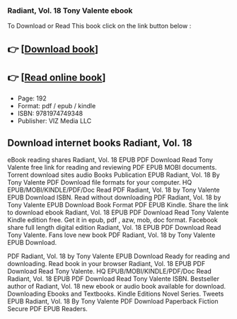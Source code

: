 ### Radiant, Vol. 18 Tony Valente ebook

To Download or Read This book click on the link button below :

## 👉  [**[Download book](http://get-pdfs.com/download.php?group=book&from=github.com&id=721954&lnk=1081 "Download book")**]

## 👉  [**[Read online book](http://get-pdfs.com/download.php?group=book&from=github.com&id=721954&lnk=1081 "Read online book")**]


* Page: 192
* Format: pdf / epub / kindle
* ISBN: 9781974749348
* Publisher: VIZ Media LLC



## Download internet books Radiant, Vol. 18


eBook reading shares Radiant, Vol. 18 EPUB PDF Download Read Tony Valente free link for reading and reviewing PDF EPUB MOBI documents. Torrent download sites audio Books Publication EPUB Radiant, Vol. 18 By Tony Valente PDF Download file formats for your computer. HQ EPUB/MOBI/KINDLE/PDF/Doc Read PDF Radiant, Vol. 18 by Tony Valente EPUB Download ISBN. Read without downloading PDF Radiant, Vol. 18 by Tony Valente EPUB Download Book Format PDF EPUB Kindle. Share the link to download ebook Radiant, Vol. 18 EPUB PDF Download Read Tony Valente Kindle edition free. Get it in epub, pdf , azw, mob, doc format. Facebook share full length digital edition Radiant, Vol. 18 EPUB PDF Download Read Tony Valente. Fans love new book PDF Radiant, Vol. 18 by Tony Valente EPUB Download.

PDF Radiant, Vol. 18 by Tony Valente EPUB Download Ready for reading and downloading. Read book in your browser Radiant, Vol. 18 EPUB PDF Download Read Tony Valente. HQ EPUB/MOBI/KINDLE/PDF/Doc Read Radiant, Vol. 18 EPUB PDF Download Read Tony Valente ISBN. Bestseller author of Radiant, Vol. 18 new ebook or audio book available for download. Downloading Ebooks and Textbooks. Kindle Editions Novel Series. Tweets EPUB Radiant, Vol. 18 By Tony Valente PDF Download Paperback Fiction Secure PDF EPUB Readers.






